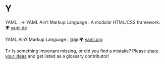 # Y

YAML
: → YAML Ain’t Markup Language
: A modular HTML/CSS framework. 🌍&nbsp;[yaml.de](http://www.yaml.de/)

YAML Ain’t Markup Language
: @@ 🌍&nbsp;[yaml.org](https://yaml.org/)

T> Is something important missing, or did you find a mistake? Please [share your ideas](https://github.com/j9t/web-development-glossary/blob/master/manuscript/y.md) and get listed as a glossary contributor!